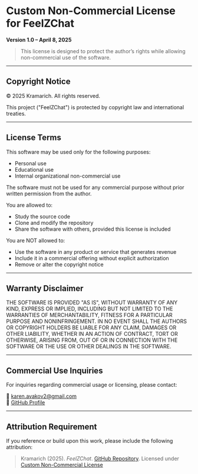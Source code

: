 # Custom Non-Commercial License for FeelZChat

**Version 1.0 – April 8, 2025**

> This license is designed to protect the author’s rights while allowing non-commercial use of the software.

---

## Copyright Notice

© 2025 Kramarich. All rights reserved.

This project ("FeelZChat") is protected by copyright law and international treaties.

---

## License Terms

This software may be used only for the following purposes:

- Personal use
- Educational use
- Internal organizational non-commercial use

The software must not be used for any commercial purpose without prior written permission from the author.

You are allowed to:

- Study the source code
- Clone and modify the repository
- Share the software with others, provided this license is included

You are NOT allowed to:

- Use the software in any product or service that generates revenue
- Include it in a commercial offering without explicit authorization
- Remove or alter the copyright notice

---

## Warranty Disclaimer

THE SOFTWARE IS PROVIDED "AS IS", WITHOUT WARRANTY OF ANY KIND, EXPRESS OR IMPLIED, INCLUDING BUT NOT LIMITED TO THE WARRANTIES OF MERCHANTABILITY, FITNESS FOR A PARTICULAR PURPOSE AND NONINFRINGEMENT. IN NO EVENT SHALL THE AUTHORS OR COPYRIGHT HOLDERS BE LIABLE FOR ANY CLAIM, DAMAGES OR OTHER LIABILITY, WHETHER IN AN ACTION OF CONTRACT, TORT OR OTHERWISE, ARISING FROM, OUT OF OR IN CONNECTION WITH THE SOFTWARE OR THE USE OR OTHER DEALINGS IN THE SOFTWARE.

---

## Commercial Use Inquiries

For inquiries regarding commercial usage or licensing, please contact:

📧 karen.avakov2@gmail.com  
🔗 [GitHub Profile](https://github.com/Kramarich000)

---

## Attribution Requirement

If you reference or build upon this work, please include the following attribution:

> Kramarich (2025). _FeelZChat_. [GitHub Repository](https://github.com/Kramarich000/FeelZChat). Licensed under [Custom Non-Commercial License](https://github.com/Kramarich000/FeelZChat/blob/main/docs/en/LICENSE_EN.md)
